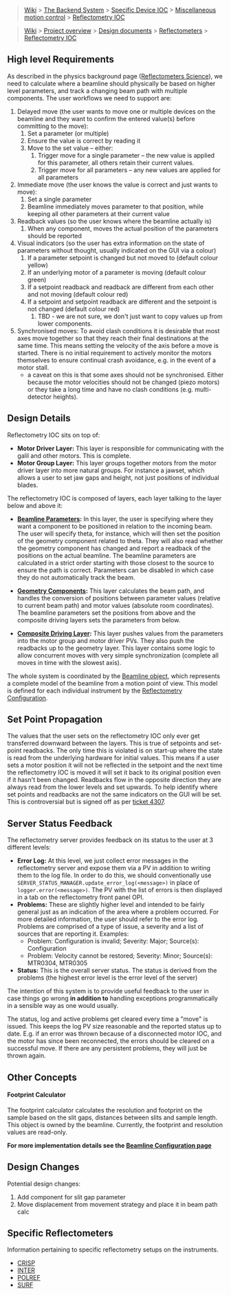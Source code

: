 > [Wiki](Home) > [The Backend System](The-Backend-System) > [Specific Device IOC](Specific-Device-IOC) > [Miscellaneous motion control](Miscellaneous-Motion-Control) > [Reflectometry IOC](Reflectometry-IOC)

> [Wiki](Home) > [Project overview](Project-Overview) > [Design documents](Design-Documents) > [Reflectometers](Reflectometers) > [Reflectometry IOC](Reflectometry-IOC)

## High level Requirements

As described in the physics background page ([Reflectometers Science](Reflectometers-Science)), we need to calculate where a beamline should physically be based on higher level parameters, and track a changing beam path with multiple components. The user workflows we need to support are:

1. Delayed move (the user wants to move one or multiple devices on the beamline and they want to confirm the entered value(s) before committing to the move):
    1. Set a parameter (or multiple)
    1. Ensure the value is correct by reading it
    1. Move to the set value – either:
        1. Trigger move for a single parameter – the new value is applied for this parameter, all others retain their current values.
        1. Trigger move for all parameters – any new values are applied for all parameters
1. Immediate move (the user knows the value is correct and just wants to move):
    1. Set a single parameter
    1. Beamline immediately moves parameter to that position, while keeping all other parameters at their current value
1. Readback values (so the user knows where the beamline actually is)
    1. When any component, moves the actual position of the parameters should be reported
1. Visual indicators (so the user has extra information on the state of parameters without thought, usually indicated on the GUI via a colour)
    1. If a parameter setpoint is changed but not moved to (default colour yellow)
    1. If an underlying motor of a parameter is moving (default colour green)
    1. If a setpoint readback and readback are different from each other and not moving (default colour red)
    1. If a setpoint and setpoint readback are different and the setpoint is not changed (default colour red)
        1. TBD - we are not sure, we don't just want to copy values up from lower components.
1. Synchronised moves: To avoid clash conditions it is desirable that most axes move together so that they reach their final destinations at the same time. This means setting the velocity of the axis before a move is started. There is no initial requirement to actively monitor the motors themselves to ensure continual crash avoidance, e.g. in the event of a motor stall.
    - a caveat on this is that some axes should not be synchronised. Either because the motor velocities should not be changed (piezo motors) or they take a long time and have no clash conditions (e.g. multi-detector heights).

## Design Details

Reflectometry IOC sits on top of:
- **Motor Driver Layer:** This layer is responsible for communicating with the galil and other motors.  This is complete.
- **Motor Group Layer:** This layer groups together motors from the motor driver layer into more natural groups. For instance a jawset, which allows a user to set jaw gaps and height, not just positions of individual blades. 

The reflectometry IOC is composed of layers, each layer talking to the layer below and above it:

- **[Beamline Parameters](Reflectometry-Beamline-Parameters):** In this layer, the user is specifying where they want a component to be positioned in relation to the incoming beam. The user will specify theta, for instance, which will then set the position of the geometry component related to theta. They will also read whether the geometry component has changed and report a readback of the positions on the actual beamline. The beamline parameters are calculated in a strict order starting with those closest to the source to ensure the path is correct. Parameters can be disabled in which case they do not automatically track the beam. 

- **[Geometry Components](Reflectometry-Geometry-Components):** This layer calculates the beam path, and handles the conversion of positions between parameter values (relative to current beam path) and motor values (absolute room coordinates). The beamline parameters set the positions from above and the composite driving layers sets the parameters from below.

- **[Composite Driving Layer](Reflectometry-Composite-Driving-Layer):** This layer pushes values from the parameters into the motor group and motor driver PVs. They also push the readbacks up to the geometry layer. This layer contains some logic to allow concurrent moves with very simple synchronization (complete all moves in time with the slowest axis).

The whole system is coordinated by the [Beamline object](Reflectometry-Beamline-Object), which represents a complete model of the beamline from a motion point of view. This model is defined for each individual instrument by the [Reflectometry Configuration](https://github.com/ISISComputingGroup/ibex_developers_manual/wiki/Reflectometry-Configuration).

## Set Point Propagation

The values that the user sets on the reflectometry IOC only ever get transferred downward between the layers. This is true of setpoints and set-point readbacks. The only time this is violated is on start-up where the state is read from the underlying hardware for initial values. This means if a user sets a motor position it will not be reflected in the setpoint and the next time the reflectometry IOC is moved it will set it back to its original position even if it hasn't been changed. 
Readbacks flow in the opposite direction they are always read from the lower levels and set upwards. To help identify where set points and readbacks are not the same indicators on the GUI will be set.
This is controversial but is signed off as per [ticket 4307](https://github.com/ISISComputingGroup/IBEX/issues/4307).

## Server Status Feedback

The reflectometry server provides feedback on its status to the user at 3 different levels:
- **Error Log:** At this level, we just collect error messages in the reflectometry server and expose them via a PV in addition to writing them to the log file. In order to do this, we should conventionally use `SERVER_STATUS_MANAGER.update_error_log(<message>)` in place of `logger.error(<message>)`. The PV with the list of errors is then displayed in a tab on the reflectometry front panel OPI.
- **Problems:** These are slightly higher level and intended to be fairly general just as an indication of the area where a problem occurred. For more detailed information, the user should refer to the error log. Problems are comprised of a type of issue, a severity and a list of sources that are reporting it. Examples:
    - Problem: Configuration is invalid; Severity: Major; Source(s): Configuration
    - Problem: Velocity cannot be restored; Severity: Minor; Source(s): MTR0304, MTR0305
- **Status:** This is the overall server status. The status is derived from the problems (the highest error level is the error level of the server)

The intention of this system is to provide useful feedback to the user in case things go wrong **in addition to** handling exceptions programmatically in a sensible way as one would usually.

The status, log and active problems get cleared every time a "move" is issued. This keeps the log PV size reasonable and the reported status up to date. E.g. if an error was thrown because of a disconnected motor IOC, and the motor has since been reconnected, the errors should be cleared on a successful move. If there are any persistent problems, they will just be thrown again.

## Other Concepts

#### Footprint Calculator

The footprint calculator calculates the resolution and footprint on the sample based on the slit gaps, distances between slits and sample length. This object is owned by the beamline. Currently, the footprint and resolution values are read-only.

**For more implementation details see the [Beamline Configuration page](https://github.com/ISISComputingGroup/ibex_developers_manual/wiki/Reflectometry-Configuration#footprint-calculator)**

## Design Changes

Potential design changes:

1. Add component for slit gap parameter
1. Move displacement from movement strategy and place it in beam path calc

## Specific Reflectometers

Information pertaining to specific reflectometry setups on the instruments.

- [CRISP](Reflectomtery-IOC-CRISP)
- [INTER](Reflectomtery-IOC-INTER)
- [POLREF](Reflectomtery-IOC-POLREF)
- [SURF](Reflectomtery-IOC-SURF)

